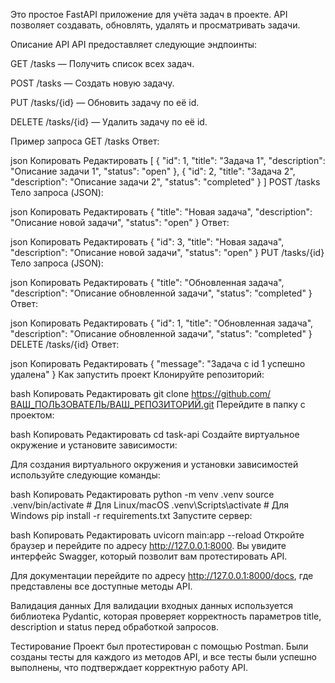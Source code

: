 Это простое FastAPI приложение для учёта задач в проекте. API позволяет создавать, обновлять, удалять и просматривать задачи.

Описание API
API предоставляет следующие эндпоинты:

GET /tasks — Получить список всех задач.

POST /tasks — Создать новую задачу.

PUT /tasks/{id} — Обновить задачу по её id.

DELETE /tasks/{id} — Удалить задачу по её id.

Пример запроса
GET /tasks
Ответ:

json
Копировать
Редактировать
[
  {
    "id": 1,
    "title": "Задача 1",
    "description": "Описание задачи 1",
    "status": "open"
  },
  {
    "id": 2,
    "title": "Задача 2",
    "description": "Описание задачи 2",
    "status": "completed"
  }
]
POST /tasks
Тело запроса (JSON):

json
Копировать
Редактировать
{
  "title": "Новая задача",
  "description": "Описание новой задачи",
  "status": "open"
}
Ответ:

json
Копировать
Редактировать
{
  "id": 3,
  "title": "Новая задача",
  "description": "Описание новой задачи",
  "status": "open"
}
PUT /tasks/{id}
Тело запроса (JSON):

json
Копировать
Редактировать
{
  "title": "Обновленная задача",
  "description": "Описание обновленной задачи",
  "status": "completed"
}
Ответ:

json
Копировать
Редактировать
{
  "id": 1,
  "title": "Обновленная задача",
  "description": "Описание обновленной задачи",
  "status": "completed"
}
DELETE /tasks/{id}
Ответ:

json
Копировать
Редактировать
{
  "message": "Задача с id 1 успешно удалена"
}
Как запустить проект
Клонируйте репозиторий:

bash
Копировать
Редактировать
git clone https://github.com/ВАШ_ПОЛЬЗОВАТЕЛЬ/ВАШ_РЕПОЗИТОРИЙ.git
Перейдите в папку с проектом:

bash
Копировать
Редактировать
cd task-api
Создайте виртуальное окружение и установите зависимости:

Для создания виртуального окружения и установки зависимостей используйте следующие команды:

bash
Копировать
Редактировать
python -m venv .venv
source .venv/bin/activate  # Для Linux/macOS
.venv\Scripts\activate  # Для Windows
pip install -r requirements.txt
Запустите сервер:

bash
Копировать
Редактировать
uvicorn main:app --reload
Откройте браузер и перейдите по адресу http://127.0.0.1:8000. Вы увидите интерфейс Swagger, который позволит вам протестировать API.

Для документации перейдите по адресу http://127.0.0.1:8000/docs, где представлены все доступные методы API.

Валидация данных
Для валидации входных данных используется библиотека Pydantic, которая проверяет корректность параметров title, description и status перед обработкой запросов.

Тестирование
Проект был протестирован с помощью Postman. Были созданы тесты для каждого из методов API, и все тесты были успешно выполнены, что подтверждает корректную работу API.
